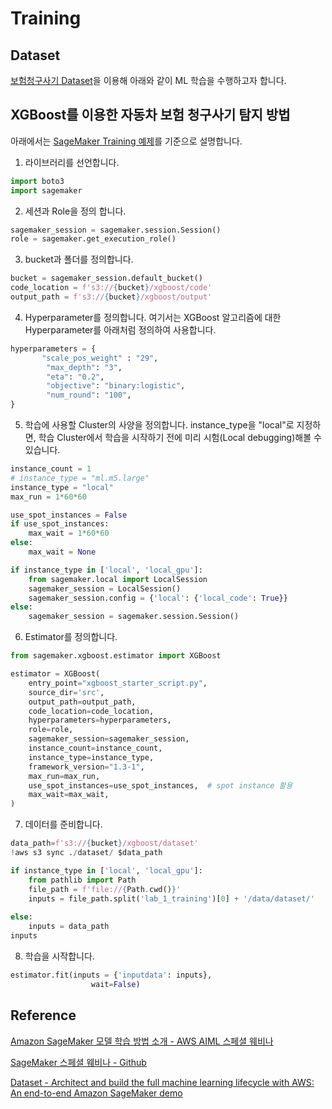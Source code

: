 # Training

## Dataset

[보험청구사기 Dataset](https://github.com/kyopark2014/aws-sagemaker/blob/main/dataset.md)을 이용해 아래와 같이 ML 학습을 수행하고자 합니다.

## XGBoost를 이용한 자동차 보험 청구사기 탐지 방법

아래에서는 [SageMaker Training 예제](https://github.com/kyopark2014/aws-sagemaker/blob/main/training-basic/training.ipynb)를 기준으로 설명합니다.

1) 라이브러리를 선언합니다. 

```python
import boto3
import sagemaker
```

2) 세션과 Role을 정의 합니다.

```python
sagemaker_session = sagemaker.session.Session()
role = sagemaker.get_execution_role()
```

3) bucket과 폴더를 정의합니다.

```python
bucket = sagemaker_session.default_bucket()
code_location = f's3://{bucket}/xgboost/code'
output_path = f's3://{bucket}/xgboost/output'
```

4) Hyperparameter를 정의합니다. 여기서는 XGBoost 알고리즘에 대한 Hyperparameter를 아래처럼 정의하여 사용합니다.

```python
hyperparameters = {
       "scale_pos_weight" : "29",    
        "max_depth": "3",
        "eta": "0.2",
        "objective": "binary:logistic",
        "num_round": "100",
}
```

5) 학습에 사용할 Cluster의 사양을 정의합니다. instance_type을 "local"로 지정하면, 학습 Cluster에서 학습을 시작하기 전에 미리 시험(Local debugging)해볼 수 있습니다. 

```python
instance_count = 1
# instance_type = "ml.m5.large"
instance_type = "local"
max_run = 1*60*60

use_spot_instances = False
if use_spot_instances:
    max_wait = 1*60*60
else:
    max_wait = None

if instance_type in ['local', 'local_gpu']:
    from sagemaker.local import LocalSession
    sagemaker_session = LocalSession()
    sagemaker_session.config = {'local': {'local_code': True}}
else:
    sagemaker_session = sagemaker.session.Session()
```    

6) Estimator를 정의합니다.

```python
from sagemaker.xgboost.estimator import XGBoost

estimator = XGBoost(
    entry_point="xgboost_starter_script.py",
    source_dir='src',
    output_path=output_path,
    code_location=code_location,
    hyperparameters=hyperparameters,
    role=role,
    sagemaker_session=sagemaker_session,
    instance_count=instance_count,
    instance_type=instance_type,
    framework_version="1.3-1",
    max_run=max_run,
    use_spot_instances=use_spot_instances,  # spot instance 활용
    max_wait=max_wait,
)
```

7) 데이터를 준비합니다. 

```python
data_path=f's3://{bucket}/xgboost/dataset'
!aws s3 sync ./dataset/ $data_path

if instance_type in ['local', 'local_gpu']:
    from pathlib import Path
    file_path = f'file://{Path.cwd()}'
    inputs = file_path.split('lab_1_training')[0] + '/data/dataset/'
    
else:
    inputs = data_path
inputs
```

8) 학습을 시작합니다. 

```python
estimator.fit(inputs = {'inputdata': inputs},
                  wait=False)
```




## Reference

[Amazon SageMaker 모델 학습 방법 소개 - AWS AIML 스페셜 웨비나](https://www.youtube.com/watch?v=oQ7glJfD-BQ&list=PLORxAVAC5fUULZBkbSE--PSY6bywP7gyr)

[SageMaker 스페셜 웨비나 - Github](https://github.com/aws-samples/aws-ai-ml-workshop-kr/tree/master/sagemaker/sm-special-webinar)

[Dataset - Architect and build the full machine learning lifecycle with AWS: An end-to-end Amazon SageMaker demo](https://aws.amazon.com/ko/blogs/machine-learning/architect-and-build-the-full-machine-learning-lifecycle-with-amazon-sagemaker/)
